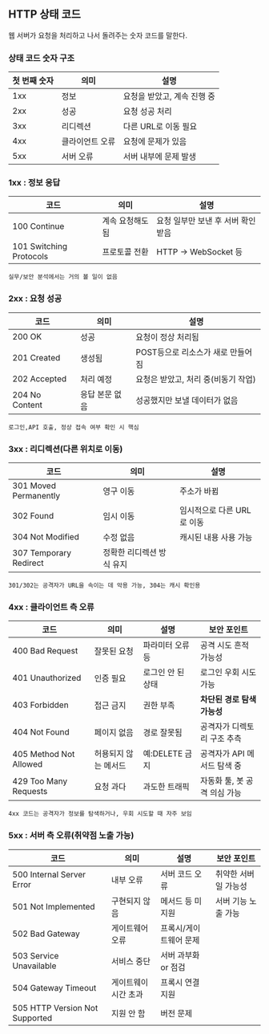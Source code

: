## HTTP 상태 코드
웹 서버가 요청을 처리하고 나서 돌려주는 숫자 코드를 말한다.

### 상태 코드 숫자 구조
| 첫 번째 숫자 | 의미 | 설명 |
| --- | --- | --- |
| 1xx | 정보 | 요청을 받았고, 계속 진행 중 |
| 2xx | 성공 | 요청 성공 처리 |
| 3xx | 리디렉션 | 다른 URL로 이동 필요 |
| 4xx | 클라이언트 오류 | 요청에 문제가 있음 |
| 5xx | 서버 오류 | 서버 내부에 문제 발생 |

### 1xx : 정보 응답
| 코드 | 의미 | 설명 |
| -- | -- | -- |
| 100 Continue | 계속 요청해도 됨 | 요청 일부만 보낸 후 서버 확인받음 |
| 101 Switching Protocols | 프로토콜 전환 | HTTP -> WebSocket 등 |

`실무/보안 분석에서는 거의 볼 일이 없음`

### 2xx : 요청 성공
| 코드 | 의미 | 설명 |
| -- | -- | -- |
| 200 OK | 성공 | 요청이 정상 처리됨 |
| 201 Created | 생성됨 | POST등으로 리소스가 새로 만들어짐 |
| 202 Accepted | 처리 예정 | 요청은 받았고, 처리 중(비동기 작업) |
| 204 No Content | 응답 본문 없음 | 성공했지만 보낼 데이터가 없음 |

`로그인,API 호출, 정상 접속 여부 확인 시 핵심`

### 3xx : 리디렉션(다른 위치로 이동)
| 코드 | 의미 | 설명 |
| -- | -- | -- |
| 301 Moved Permanently | 영구 이동 | 주소가 바뀜 |
| 302 Found | 임시 이동 | 임시적으로 다른 URL로 이동 |
| 304 Not Modified | 수정 없음 | 캐시된 내용 사용 가능 |
| 307 Temporary Redirect | 정확한 리디렉션 방식 유지 | |

`301/302는 공격자가 URL을 속이는 데 악용 가능, 304는 캐시 확인용`

### 4xx : 클라이언트 측 오류
| 코드 | 의미 | 설명 | 보안 포인트 |
| -- | -- | -- | -- |
| 400 Bad Request | 잘못된 요청 | 파라미터 오류 등 | 공격 시도 흔적 가능성 |
| 401 Unauthorized | 인증 필요 | 로그인 안 된 상태 | 로그인 우회 시도 가능 |
| 403 Forbidden | 접근 금지 | 권한 부족 | **차단된 경로 탐색 가능성** |
| 404 Not Found | 페이지 없음 | 경로 잘못됨 | 공격자가 디렉토리 구조 추측 |
| 405 Method Not Allowed | 허용되지 않는 메서드 | 예:DELETE 금지 | 공격자가 API 메서드 탐색 중 |
| 429 Too Many Requests | 요청 과다 | 과도한 트래픽 | 자동화 툴, 봇 공격 의심 가능 |

`4xx 코드는 공격자가 정보를 탐색하거나, 우회 시도할 때 자주 보임`

### 5xx : 서버 측 오류(취약점 노출 가능)
| 코드 | 의미 | 설명 | 보안 포인트 |
| -- | -- | -- | -- |
| 500 Internal Server Error | 내부 오류 | 서버 코드 오류 | 취약한 서버일 가능성 |
| 501 Not Implemented | 구현되지 않음 | 메서드 등 미지원 | 서버 기능 노출 가능 |
| 502 Bad Gateway | 게이트웨어 오류 | 프록시/게이트웨어 문제 | |
| 503 Service Unavailable | 서비스 중단 | 서버 과부화 or 점검 | |
| 504 Gateway Timeout | 게이트웨이 시간 초과 | 프록시 연결 지원 | |
| 505 HTTP Version Not Supported | 지원 안 함 | 버전 문제 | |